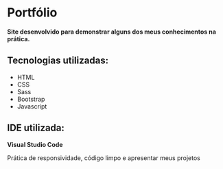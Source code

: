 # Portfólio

<p><strong>Site desenvolvido para demonstrar alguns dos meus conhecimentos na prática.</strong></p>

## Tecnologias utilizadas:

<ul>
<li>HTML</li>
<li>CSS</li>
<li>Sass</li>
<li>Bootstrap</li>
<li>Javascript</li>
</ul>

## IDE utilizada:

<p><strong>Visual Studio Code</strong></p>

<p>Prática de responsividade, código limpo e apresentar meus projetos</p>
